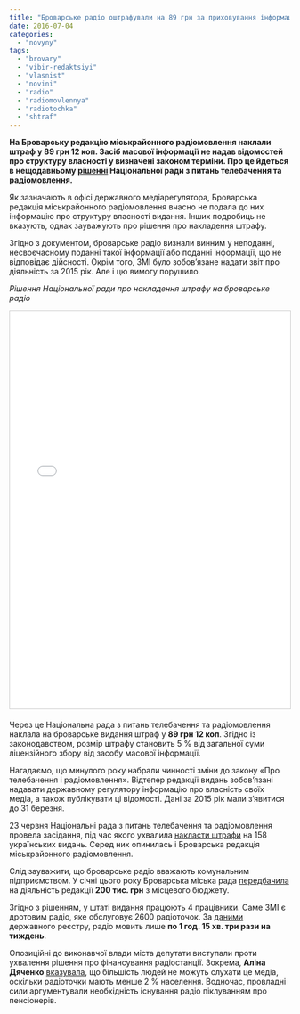 ```yaml
---
title: "Броварське радіо оштрафували на 89 грн за приховування інформації про власників"
date: 2016-07-04
categories: 
  - "novyny"
tags: 
  - "brovary"
  - "vibir-redaktsiyi"
  - "vlasnist"
  - "novini"
  - "radio"
  - "radiomovlennya"
  - "radiotochka"
  - "shtraf"
---
```


**На Броварську редакцію міськрайонного радіомовлення наклали штраф у 89 грн 12 коп. Засіб масової інформації не надав відомостей про структуру власності у визначені законом терміни. Про це йдеться в нещодавньому [рішенні](http://www.nrada.gov.ua/ua/rishennya/26297/31287/31288.html) Національної ради з питань телебачення та радіомовлення.**

Як зазначають в офісі державного медіарегулятора, Броварська редакція міськрайонного радіомовлення вчасно не подала до них інформацію про структуру власності видання. Інших подробиць не вказують, однак зауважують про рішення про накладення штрафу.

Згідно з документом, броварське радіо визнали винним у неподанні, несвоєчасному поданні такої інформації або поданні інформації, що не відповідає дійсності. Окрім того, ЗМІ було зобов’язане надати звіт про діяльність за 2015 рік. Але і цю вимогу порушило.

_Рішення Національної ради про накладення штрафу на броварське радіо_

<iframe style="border: 1px solid #CCC; border-width: 1px; margin-bottom: 5px; max-width: 100%;" src="//www.slideshare.net/slideshow/embed_code/key/7mOTEKSpil0eMa" width="668" height="714" frameborder="0" marginwidth="0" marginheight="0" scrolling="no" allowfullscreen="allowfullscreen"></iframe>

Через це Національна рада з питань телебачення та радіомовлення наклала на броварське видання штраф у **89 грн 12 коп**. Згідно із законодавством, розмір штрафу становить 5 % від загальної суми ліцензійного збору від засобу масової інформації.

Нагадаємо, що минулого року набрали чинності зміни до закону «Про телебачення і радіомовлення». Відтепер редакції видань зобов’язані надавати державному регулятору інформацію про власність своїх медіа, а також публікувати ці відомості. Дані за 2015 рік мали з’явитися до 31 березня.

23 червня Національні рада з питань телебачення та радіомовлення провела засідання, під час якого ухвалила [накласти штрафи](http://www.nrada.gov.ua/ua/news/radanews/31261.html) на 158 українських видань. Серед них опинилась і Броварська редакція міськрайонного радіомовлення.

Слід зауважити, що броварське радіо вважають комунальним підприємством. У січні цього року Броварська міська рада [передбачила](http://docs.brovary.org/p34665/28.01.2016/89-06-07) на діяльність редакції **200 тис. грн** з місцевого бюджету.

Згідно з рішенням, у штаті видання працюють 4 працівники. Саме ЗМІ є дротовим радіо, яке обслуговує 2600 радіоточок. За [даними](http://www.nrada.gov.ua/ua/derzhavniyreestr/BrovarsjkaRMRRM.html) державного реєстру, радіо мовить лише **по 1 год. 15 хв. три рази на тиждень**.

Опозиційні до виконавчої влади міста депутати виступали проти ухвалення рішення про фінансування радіостанції. Зокрема, **Аліна Дяченко** [вказувала](https://www.facebook.com/groups/brovary/permalink/1176311452398819/), що більшість людей не можуть слухати це медіа, оскільки радіоточки мають менше 2 % населення. Водночас, провладні сили аргументували необхідність існування радіо піклуванням про пенсіонерів.
